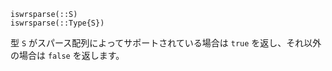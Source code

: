 ```
iswrsparse(::S)
iswrsparse(::Type{S})
```

型 `S` がスパース配列によってサポートされている場合は `true` を返し、それ以外の場合は `false` を返します。
